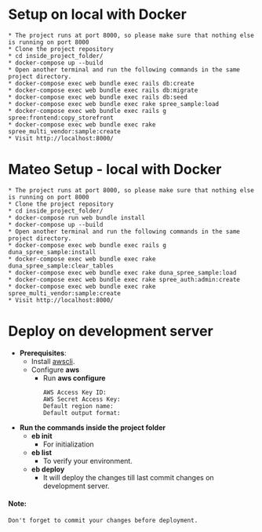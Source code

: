 # Setup on local with Docker
    * The project runs at port 8000, so please make sure that nothing else is running on port 8000
    * Clone the project repository
    * cd inside_project_folder/
    * docker-compose up --build
    * Open another terminal and run the following commands in the same project directory.
    * docker-compose exec web bundle exec rails db:create
    * docker-compose exec web bundle exec rails db:migrate
    * docker-compose exec web bundle exec rails db:seed
    * docker-compose exec web bundle exec rake spree_sample:load 
    * docker-compose exec web bundle exec rails g spree:frontend:copy_storefront
    * docker-compose exec web bundle exec rake spree_multi_vendor:sample:create
    * Visit http://localhost:8000/    

# Mateo Setup - local with Docker
    * The project runs at port 8000, so please make sure that nothing else is running on port 8000
    * Clone the project repository
    * cd inside_project_folder/
    * docker-compose run web bundle install
    * docker-compose up --build
    * Open another terminal and run the following commands in the same project directory.
    * docker-compose exec web bundle exec rails g duna_spree_sample:install
    * docker-compose exec web bundle exec rake duna_spree_sample:clear_tables
    * docker-compose exec web bundle exec rake duna_spree_sample:load
    * docker-compose exec web bundle exec rake spree_auth:admin:create
    * docker-compose exec web bundle exec rake spree_multi_vendor:sample:create
    * Visit http://localhost:8000/   


# Deploy on development server
* **Prerequisites**:
    * Install [awscli](https://docs.aws.amazon.com/cli/latest/userguide/install-cliv2-linux.html).
    * Configure **aws**
        * Run **aws configure**
            ```
          AWS Access Key ID: 
          AWS Secret Access Key: 
          Default region name: 
          Default output format:
* **Run the commands inside the project folder**
    * **eb init**
        * For initialization
    * **eb list**
        * To verify your environment.
    * **eb deploy**
        * It will deploy the changes till last commit changes on development server.
        
#### Note:
    Don't forget to commit your changes before deployment.

